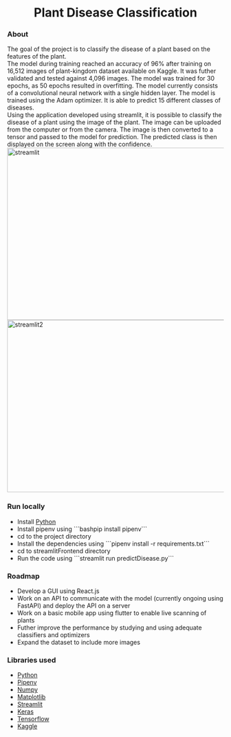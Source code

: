 <h1 align="center"> Plant Disease Classification </h1>

<h3 align="left"> About </h3>
<p align="left">
    The goal of the project is to classify the disease of a plant based on the features of the plant. </br>
    The model during training reached an accuracy of 96% after training on 16,512 images of plant-kingdom dataset available on Kaggle. It was futher validated and tested against 4,096 images. The model was trained for 30 epochs, as 50 epochs resulted in overfitting. The model currently consists of a convolutional neural network with a single hidden layer. The model is trained using the Adam optimizer. It is able to predict 15 different classes of diseases. </br>
    Using the application developed using streamlit, it is possible to classify the disease of a plant using the image of the plant. The image can be uploaded from the computer or from the camera. The image is then converted to a tensor and passed to the model for prediction. The predicted class is then displayed on the screen along with the confidence. </br>


<img src="https://i.ibb.co/rpqc82s/streamlit.png" alt="streamlit" border="0" height="400" width="600">
<img src="https://i.ibb.co/vZg74zq/streamlit2.png" alt="streamlit2" border="0" height="400" width="600">

<h3 align="left"> Run locally </h3>
<ul>
    <li> Install <a href="https://www.python.org/"> Python </a> </li>
    <li> Install pipenv using ```bashpip install pipenv```</li>
    <li> cd to the project directory </li>
    <li> Install the dependencies using ```pipenv install -r requirements.txt```</li>
    <li> cd to streamlitFrontend directory </li>
    <li> Run the code using ```streamlit run predictDisease.py```</li>
</ul>

<h3 align="left"> Roadmap </h3>
<ul>
    <li> Develop a GUI using React.js </li>
    <li> Work on an API to communicate with the model (currently ongoing using FastAPI) and deploy the API on a server</li>
    <li> Work on a basic mobile app using flutter to enable live scanning of plants </li>
    <li> Futher improve the performance by studying and using adequate classifiers and optimizers </li>
    <li> Expand the dataset to include more images </li>
</ul>

<h3 align="left"> Libraries used </h3>
<ul>
    <li> <a href="https://www.python.org/"> Python </a> </li>
    <li> <a href="https://www.pipenv.com/"> Pipenv </a> </li>
    <li> <a href="https://www.numpy.org/"> Numpy </a> </li>
    <li> <a href="https://matplotlib.org/"> Matplotlib </a> </li>
    <li> <a href="https://streamlit.io/"> Streamlit </a> </li>
    <li> <a href="https://keras.io/"> Keras </a> </li>
    <li> <a href="https://www.tensorflow.org/"> Tensorflow </a> </li>
    <li> <a href="https://www.kaggle.com/"> Kaggle </a> </li>
    <!-- <li> <a href="https://altair-viz.github.io/"> Altair </a> </li> -->
    <!-- <li> <a href="https://plotly.com/"> Plotly </a> </li> -->
</ul>